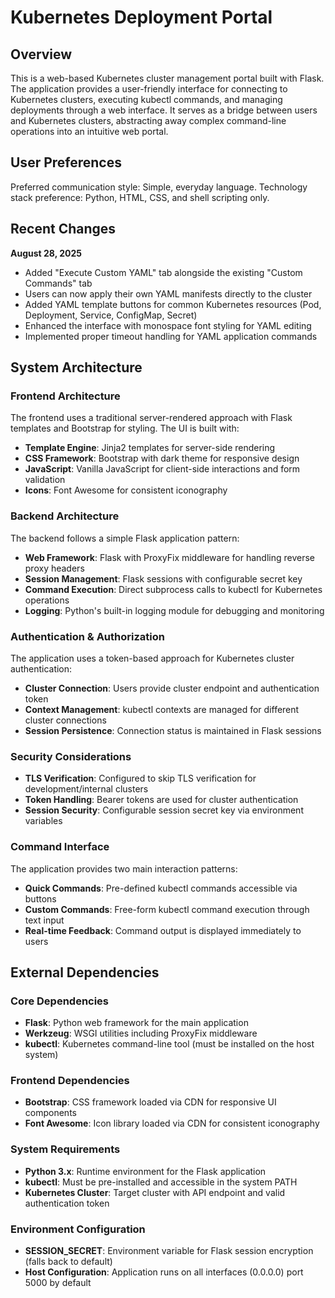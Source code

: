 # Kubernetes Deployment Portal

## Overview

This is a web-based Kubernetes cluster management portal built with Flask. The application provides a user-friendly interface for connecting to Kubernetes clusters, executing kubectl commands, and managing deployments through a web interface. It serves as a bridge between users and Kubernetes clusters, abstracting away complex command-line operations into an intuitive web portal.

## User Preferences

Preferred communication style: Simple, everyday language.
Technology stack preference: Python, HTML, CSS, and shell scripting only.

## Recent Changes

**August 28, 2025**
- Added "Execute Custom YAML" tab alongside the existing "Custom Commands" tab
- Users can now apply their own YAML manifests directly to the cluster
- Added YAML template buttons for common Kubernetes resources (Pod, Deployment, Service, ConfigMap, Secret)
- Enhanced the interface with monospace font styling for YAML editing
- Implemented proper timeout handling for YAML application commands

## System Architecture

### Frontend Architecture
The frontend uses a traditional server-rendered approach with Flask templates and Bootstrap for styling. The UI is built with:
- **Template Engine**: Jinja2 templates for server-side rendering
- **CSS Framework**: Bootstrap with dark theme for responsive design
- **JavaScript**: Vanilla JavaScript for client-side interactions and form validation
- **Icons**: Font Awesome for consistent iconography

### Backend Architecture
The backend follows a simple Flask application pattern:
- **Web Framework**: Flask with ProxyFix middleware for handling reverse proxy headers
- **Session Management**: Flask sessions with configurable secret key
- **Command Execution**: Direct subprocess calls to kubectl for Kubernetes operations
- **Logging**: Python's built-in logging module for debugging and monitoring

### Authentication & Authorization
The application uses a token-based approach for Kubernetes cluster authentication:
- **Cluster Connection**: Users provide cluster endpoint and authentication token
- **Context Management**: kubectl contexts are managed for different cluster connections
- **Session Persistence**: Connection status is maintained in Flask sessions

### Security Considerations
- **TLS Verification**: Configured to skip TLS verification for development/internal clusters
- **Token Handling**: Bearer tokens are used for cluster authentication
- **Session Security**: Configurable session secret key via environment variables

### Command Interface
The application provides two main interaction patterns:
- **Quick Commands**: Pre-defined kubectl commands accessible via buttons
- **Custom Commands**: Free-form kubectl command execution through text input
- **Real-time Feedback**: Command output is displayed immediately to users

## External Dependencies

### Core Dependencies
- **Flask**: Python web framework for the main application
- **Werkzeug**: WSGI utilities including ProxyFix middleware
- **kubectl**: Kubernetes command-line tool (must be installed on the host system)

### Frontend Dependencies
- **Bootstrap**: CSS framework loaded via CDN for responsive UI components
- **Font Awesome**: Icon library loaded via CDN for consistent iconography

### System Requirements
- **Python 3.x**: Runtime environment for the Flask application
- **kubectl**: Must be pre-installed and accessible in the system PATH
- **Kubernetes Cluster**: Target cluster with API endpoint and valid authentication token

### Environment Configuration
- **SESSION_SECRET**: Environment variable for Flask session encryption (falls back to default)
- **Host Configuration**: Application runs on all interfaces (0.0.0.0) port 5000 by default